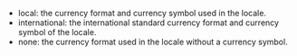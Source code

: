   * local: the currency format and currency symbol used in the locale.
  * international: the international standard currency format and currency symbol of the locale.
  * none: the currency format used in the locale without a currency symbol.

